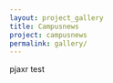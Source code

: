 ```yaml
---
layout: project_gallery
title: Campusnews
project: campusnews
permalink: gallery/
---
```


pjaxr test